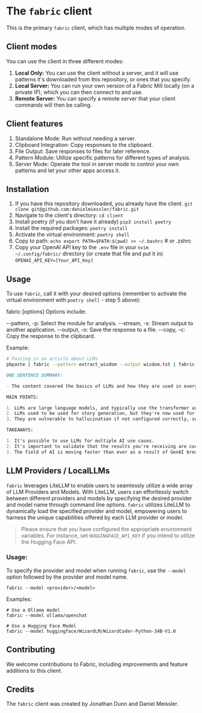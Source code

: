# The `fabric` client

This is the primary `fabric` client, which has multiple modes of operation.

## Client modes

You can use the client in three different modes:

1. **Local Only:** You can use the client without a server, and it will use patterns it's downloaded from this repository, or ones that you specify.
2. **Local Server:** You can run your own version of a Fabric Mill locally (on a private IP), which you can then connect to and use.
3. **Remote Server:** You can specify a remote server that your client commands will then be calling.

## Client features

1. Standalone Mode: Run without needing a server.
2. Clipboard Integration: Copy responses to the clipboard.
3. File Output: Save responses to files for later reference.
4. Pattern Module: Utilize specific patterns for different types of analysis.
5. Server Mode: Operate the tool in server mode to control your own patterns and let your other apps access it.

## Installation

1. If you have this repository downloaded, you already have the client.
   `git clone git@github.com:danielmiessler/fabric.git`
2. Navigate to the client's directory:
   `cd client`
3. Install poetry (if you don't have it already)
   `pip3 install poetry`
4. Install the required packages:
    `poetry install`
5. Activate the virtual environment:
   `poetry shell`
6. Copy to path:
   `echo export PATH=$PATH:$(pwd) >> ~/.bashrc` # or .zshrc
7. Copy your OpenAI API key to the `.env` file in your `nvim ~/.config/fabric/` directory (or create that file and put it in)
   `OPENAI_API_KEY=[Your_API_Key]`

## Usage

To use `fabric`, call it with your desired options (remember to activate the virtual environment with `poetry shell` - step 5 above):

fabric [options]
Options include:

--pattern, -p: Select the module for analysis.
--stream, -s: Stream output to another application.
--output, -o: Save the response to a file.
--copy, -c: Copy the response to the clipboard.

Example:

```bash
# Pasting in an article about LLMs
pbpaste | fabric --pattern extract_wisdom --output wisdom.txt | fabric --pattern summarize --stream
```

```markdown
ONE SENTENCE SUMMARY:

- The content covered the basics of LLMs and how they are used in everyday practice.

MAIN POINTS:

1. LLMs are large language models, and typically use the transformer architecture.
2. LLMs used to be used for story generation, but they're now used for many AI applications.
3. They are vulnerable to hallucination if not configured correctly, so be careful.

TAKEAWAYS:

1. It's possible to use LLMs for multiple AI use cases.
2. It's important to validate that the results you're receiving are correct.
3. The field of AI is moving faster than ever as a result of GenAI breakthroughs.
```

## LLM Providers / LocalLLMs
`fabric` leverages LiteLLM to enable users to seamlessly utilize a wide array of LLM Providers and Models. With LiteLLM, users can effortlessly switch between different providers and models by specifying the desired provider and model name through command line options. `fabric` utilizes LiteLLM to dynamically load the specified provider and model, empowering users to harness the unique capabilities offered by each LLM provider or model.

> Please ensure that you have configured the appropriate environment variables. For instance, set `HUGGINGFACE_API_KEY` if you intend to utilize the Hugging Face API.

### Usage:

To specify the provider and model when running `fabric`, use the `--model` option followed by the provider and model name.

```shell
fabric --model <provider>/<model>
```
Examples:

```shell
# Use a Ollama model
fabric --model ollama/openchat
```

```shell
# Use a Hugging Face Model
fabric --model huggingface/WizardLM/WizardCoder-Python-34B-V1.0
```

## Contributing

We welcome contributions to Fabric, including improvements and feature additions to this client.

## Credits

The `fabric` client was created by Jonathan Dunn and Daniel Meissler.

